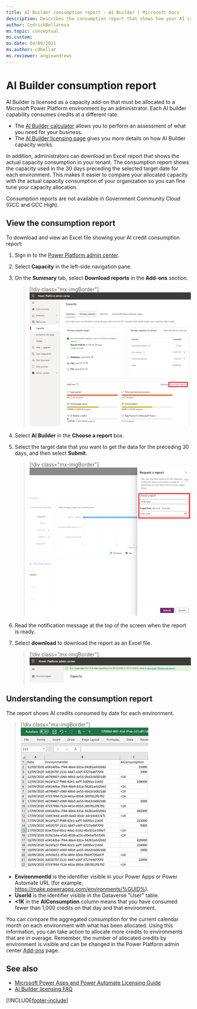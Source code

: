 ```yaml
---
title: AI Builder consumption report - AI Builder | Microsoft Docs
description: Describes the consumption report that shows how your AI credits are being used in the Microsoft Power Platform admin center.
author: CedrickBellarosa
ms.topic: conceptual
ms.custom: 
ms.date: 04/09/2021
ms.author: cdbellar
ms.reviewer: angieandrews
---
```


# AI Builder consumption report

AI Builder is licensed as a capacity add-on that must be allocated to a Microsoft Power Platform environment by an administrator. Each AI builder capability consumes credits at a different rate.

- The [AI Builder calculator](https://flow.microsoft.com/ai-builder-calculator/) allows you to perform an assessment of what you need for your business.
- The [AI Builder licensing page](administer-licensing.md) gives you more details on how AI Builder capacity works.

In addition, administrators can download an Excel report that shows the actual capacity consumption in your tenant. The consumption report shows the capacity used in the 30 days preceding the selected target date for each environment. This makes it easier to compare your allocated capacity with the actual capacity consumption of your organization so you can fine tune your capacity allocation.

Consumption reports are not available in Government Community Cloud (GCC and GCC High).

## View the consumption report

To download and view an Excel file showing your AI credit consumption report:

1. Sign in to the [Power Platform admin center](https://admin.powerplatform.microsoft.com/).

1. Select **Capacity** in the left-side navigation pane.

1. On the **Summary** tab, select **Download reports** in the **Add-ons** section.

    > [!div class="mx-imgBorder"]
    > ![Power Platform admin center capacity screen.](media/ppac-capacity-screen.png "AI Builder credits is located in the 'Add-ons' section")

1. Select **AI Builder** in the **Choose a report** box.

1. Select the target date that you want to get the data for the preceding 30 days, and then select **Submit**.

    > [!div class="mx-imgBorder"]
    > ![Power Platform admin center 'request report' screen.](media/ppac-request-report-screen.png "Choose your settings in the 'Request a report' section")

1. Read the notification message at the top of the screen when the report is ready.

1. Select **download** to download the report as an Excel file.

    > [!div class="mx-imgBorder"]
    > ![Power Platform admin center 'download report' message.](media/ppac-download-message.png "Select 'download' in the message")

## Understanding the consumption report

The report shows AI credits consumed by date for each environment.

 > [!div class="mx-imgBorder"]
 > ![Consumption report.](media/consumption-report.png "Excel file showing your consumption")


- **EnvironmentId** is the identifier visible in your Power Apps or Power Automate URL (for example, https://make.powerapps.com/environments/%GUID%).
- **UserId** is the identifier visible in the Dataverse "User" table.
- **<1K** in the **AIConsumption** column means that you have consumed fewer than 1,000 credits on that day and that environment.

You can compare the aggregated consumption for the current calendar month on each environment with what has been allocated. Using this information, you can take action to allocate more credits to environments that are in overage. Remember, the number of allocated credits by environment is visible and can be changed in the Power Platform admin center [Add-ons](https://admin.powerplatform.microsoft.com/resources/capacity#add-ons) page.

## See also

- [Microsoft Power Apps and Power Automate Licensing Guide](https://go.microsoft.com/fwlink/?LinkId=2085130)<br/>
- [AI Builder licensing FAQ](/power-platform/admin/powerapps-flow-licensing-faq#ai-builder)


[!INCLUDE[footer-include](includes/footer-banner.md)]
